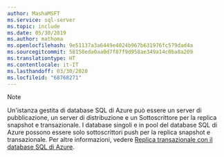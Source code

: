 ```yaml
---
author: MashaMSFT
ms.service: sql-server
ms.topic: include
ms.date: 05/30/2019
ms.author: mathoma
ms.openlocfilehash: 9e51137a3a6449e4024b967b631976fc579dad4a
ms.sourcegitcommit: 58158eda0aa0d7f87f9d958ae349a14c0ba8a209
ms.translationtype: HT
ms.contentlocale: it-IT
ms.lasthandoff: 03/30/2020
ms.locfileid: "68768271"
---
```

  > [!NOTE] 
  > Un'istanza gestita di database SQL di Azure può essere un server di pubblicazione, un server di distribuzione e un Sottoscrittore per la replica snapshot e transazionale. I database singoli e in pool del database SQL di Azure possono essere solo sottoscrittori push per la replica snapshot e transazionale. Per altre informazioni, vedere [Replica transazionale con il database SQL di Azure](/azure/sql-database/sql-database-managed-instance-transactional-replication). 